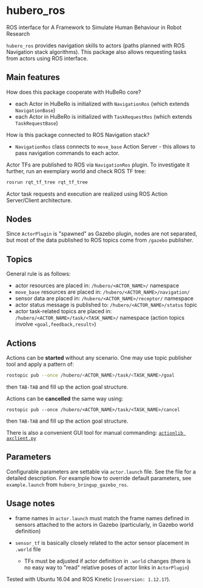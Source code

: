 # hubero_ros
ROS interface for A Framework to Simulate Human Behaviour in Robot Research

`hubero_ros` provides navigation skills to actors (paths planned with ROS Navigation stack algorithms). This package also allows requesting tasks from actors using ROS interface.

## Main features

How does this package cooperate with HuBeRo core?
- each Actor in HuBeRo is initialized with `NavigationRos` (which extends `NavigationBase`)
- each Actor in HuBeRo is initialized with `TaskRequestRos` (which extends `TaskRequestBase`)

How is this package connected to ROS Navigation stack?
- `NavigationRos` class connects to `move_base` Action Server - this allows to pass navigation commands to each actor.

Actor TFs are published to ROS via `NavigationRos` plugin. To investigate it further, run an exemplary world and check ROS TF tree:

```bash
rosrun rqt_tf_tree rqt_tf_tree
```

Actor task requests and execution are realized using ROS Action Server/Client architecture.

## Nodes

Since `ActorPlugin` is "spawned" as Gazebo plugin, nodes are not separated, but most of the data published to ROS topics come from `/gazebo` publisher.

## Topics

General rule is as follows:

- actor resources are placed in: `/hubero/<ACTOR_NAME>/` namespace
- `move_base` resources are placed in: `/hubero/<ACTOR_NAME>/navigation/`
- sensor data are placed in: `/hubero/<ACTOR_NAME>/receptor/` namespace
- actor status message is published to: `/hubero/<ACTOR_NAME>/status` topic
- actor task-related topics are placed in: `/hubero/<ACTOR_NAME>/task/<TASK_NAME>/` namespace (action topics involve `<goal,feedback,result>`)

## Actions

Actions can be **started** without any scenario. One may use topic publisher tool and apply a pattern of:

```bash
rostopic pub --once /hubero/<ACTOR_NAME>/task/<TASK_NAME>/goal
```

then `TAB-TAB` and fill up the action goal structure.

Actions can be **cancelled** the same way using:

```
rostopic pub --once /hubero/<ACTOR_NAME>/task/<TASK_NAME>/cancel
```

then `TAB-TAB` and fill up the action goal structure.

There is also a convenient GUI tool for manual commanding: [`actionlib axclient.py`](https://answers.ros.org/question/10845/command-line-action-server-interface/?answer=16022#post-id-16022)

## Parameters

Configurable parameters are settable via `actor.launch` file. See the file for a detailed description. For example how to override default parameters, see `example.launch` from `hubero_bringup_gazebo_ros`.

## Usage notes

- frame names in `actor.launch` must match the frame names defined in sensors attached to the actors in Gazebo (particularly, in Gazebo world definition)

- `sensor_tf` is basically closely related to the actor sensor placement in `.world` file
  - TFs must be adjusted if actor definition in `.world` changes (there is no easy way to "read" relative poses of actor links in `ActorPlugin`)

Tested with Ubuntu 16.04 and ROS Kinetic (`rosversion: 1.12.17`).
